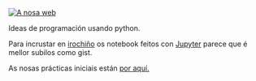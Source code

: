  <a href="https://irocho.wordpress.com"> <img src="https://irocho.github.io/imaxes/logo.png" alt="A nosa web" /></a>

Ideas de programación usando python.

Para incrustar en [irochiño](https://irocho.wordpress.com) os notebook feitos con [Jupyter](http://jupyter.org/) parece que é mellor subilos como gist.

As nosas prácticas iniciais están [por aquí.](https://gist.github.com/irocho)


